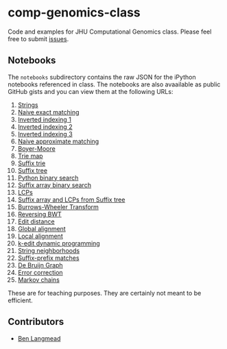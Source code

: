 comp-genomics-class
===================

Code and examples for JHU Computational Genomics class.  Please feel free to submit [issues].

[issues]: https://github.com/BenLangmead/comp-genomics-class/issues

Notebooks
---------

The `notebooks` subdirectory contains the raw JSON for the iPython notebooks referenced in class.  The notebooks are also avaailable as public GitHub gists and you can view them at the following URLs:

1. [Strings]
2. [Naive exact matching]
3. [Inverted indexing 1]
4. [Inverted indexing 2]
5. [Inverted indexing 3]
6. [Naive approximate matching]
7. [Boyer-Moore]
8. [Trie map]
9. [Suffix trie]
10. [Suffix tree]
11. [Python binary search]
12. [Suffix array binary search]
13. [LCPs]
14. [Suffix array and LCPs from Suffix tree]
15. [Burrows-Wheeler Transform]
16. [Reversing BWT]
17. [Edit distance]
18. [Global alignment]
19. [Local alignment]
20. [k-edit dynamic programming]
21. [String neighborhoods]
22. [Suffix-prefix matches]
23. [De Bruijn Graph]
24. [Error correction]
25. [Markov chains]

[Strings]: http://nbviewer.ipython.org/6512698
[Naive exact matching]: http://nbviewer.ipython.org/6513059
[Inverted indexing 1]: http://nbviewer.ipython.org/6582444
[Inverted indexing 2]: http://nbviewer.ipython.org/6584538
[Inverted indexing 3]: http://nbviewer.ipython.org/6582836
[Naive approximate matching]: http://nbviewer.ipython.org/6603391
[Boyer-Moore]: http://nbviewer.ipython.org/6603340
[Trie map]: http://nbviewer.ipython.org/6603619
[Suffix trie]: http://nbviewer.ipython.org/6603756
[Suffix tree]: http://nbviewer.ipython.org/6665861
[Python binary search]: http://nbviewer.ipython.org/6603756
[Suffix array binary search]: http://nbviewer.ipython.org/6765182
[LCPs]: http://nbviewer.ipython.org/6783863
[Suffix array and LCPs from Suffix tree]: http://nbviewer.ipython.org/6796858
[Burrows-Wheeler Transform]: http://nbviewer.ipython.org/6798379
[Reversing BWT]: http://nbviewer.ipython.org/6860491
[Edit distance]: http://nbviewer.ipython.org/6894694
[Global alignment]: http://nbviewer.ipython.org/6895625
[Local alignment]: http://nbviewer.ipython.org/6994170
[k-edit dynamic programming]: http://nbviewer.ipython.org/7011945
[String neighborhoods]: http://nbviewer.ipython.org/7012233
[Suffix-prefix matches]: http://nbviewer.ipython.org/7089885
[De Bruijn graph]: http://nbviewer.ipython.org/7237207
[Error correction]: http://nbviewer.ipython.org/7339417
[Markov chains]: http://nbviewer.ipython.org/7413873

These are for teaching purposes.  They are certainly not meant to be efficient.

Contributors
------------

* [Ben Langmead]

[Ben Langmead]: http://www.cs.jhu.edu/~langmea/index.shtml

